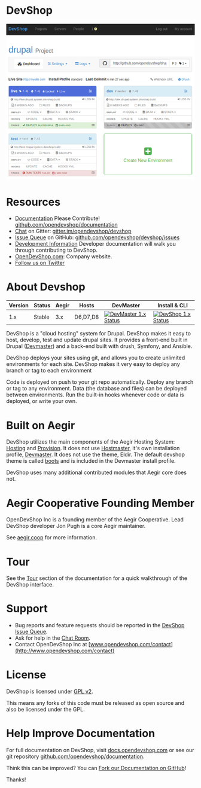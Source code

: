 # DevShop


![DevShop Project Dashboard](https://github.com/opendevshop/documentation/raw/master/images/devshop.png "A screenshot of the DevShop Project Dashboard")

# Resources

* [Documentation](http://docs.opendevshop.com) Please Contribute! [github.com/opendevshop/documentation](https://github.com/opendevshop/documentation) 
* [Chat](http://gitter.im/opendevshop/devshop) on Gitter: [gitter.im/opendevshop/devshop](http://gitter.im/opendevshop/devshop)
* [Issue Queue](http://github.com/opendevshop/devshop/issues) on GitHub: [github.com/opendevshop/devshop/issues](http://github.com/opendevshop/devshop/issues)
* [Development Information](http://docs.opendevshop.com/development.html)  Developer documentation will walk you through contributing to DevShop.
* [OpenDevShop.com](http://www.opendevshop.com): Company website.
* [Follow us on Twitter](http://twitter.com/opendevshop)

# About Devshop

Version | Status | Aegir | Hosts | DevMaster | Install & CLI 
--------|--------|-------|-------|----|-----
1.x     | Stable |3.x | D6,D7,D8 |  [![DevMaster 1.x Status](https://travis-ci.org/opendevshop/devmaster.svg?branch=1.x)](https://travis-ci.org/opendevshop/devmaster) |  [![DevShop 1.x Status](https://travis-ci.org/opendevshop/devshop.svg?branch=1.x)](https://travis-ci.org/opendevshop/devshop) 

DevShop is a "cloud hosting" system for Drupal. DevShop makes it easy to host, develop, test and update drupal sites.  It provides a front-end built in Drupal ([Devmaster](http://github.com/devshop/devmaster)) and a back-end built with drush, Symfony, and Ansible.

DevShop deploys your sites using git, and allows you to create unlimited environments for each site.  DevShop makes it very easy to deploy any branch or tag to each environment

Code is deployed on push to your git repo automatically.  Deploy any branch or tag to any environment. Data (the database and files) can be deployed between environments.  Run the built-in hooks whenever code or data is deployed, or write your own.

# Built on Aegir

DevShop utilizes the main components of the Aegir Hosting System: [Hosting](http://drupal.org/project/hosting) and [Provision](http://drupal.org/project/provision). It does not use [Hostmaster](http://drupal.org/project/hostmaster), it's own installation profile, [Devmaster](http://github.com/opendevshop/devmaster).  It does not use the theme, Eldir.  The default devshop theme is called [boots](https://github.com/opendevshop/devmaster/tree/1.x/themes/boots) and is included in the Devmaster install profile.

DevShop uses many additional contributed modules that Aegir core does not.

# Aegir Cooperative Founding Member

OpenDevShop Inc is a founding member of the Aegir Cooperative.  Lead DevShop developer Jon Pugh is a core Aegir maintainer.  

See [aegir.coop](http://aegir.coop) for more information.

# Tour

See the [Tour](http://docs.opendevshop.com/tour.htmld) section of the documentation for a quick walkthrough of the DevShop interface.

# Support

* Bug reports and feature requests should be reported in the [DevShop Issue Queue](https://www.github.com/opendevshop/devshop/issues).
* Ask for help in the [Chat Room](http://gitter.im/opendevshop/devshop).
* Contact OpenDevShop Inc at [www.opendevshop.com/contact](http://www.opendevshop.com/contact)

# License

DevShop is licensed under [GPL v2](https://www.gnu.org/licenses/old-licenses/gpl-2.0.txt).

This means any forks of this code must be released as open source and also be licensed under the GPL.

# Help Improve Documentation

For full documentation on DevShop, visit [docs.opendevshop.com](http://docs.opendevshop.com) or see our git repository [github.com/opendevshop/documentation](https://github.com/opendevshop/documentation).

Think this can be improved? You can [Fork our Documentation on GitHub](https://github.com/opendevshop/documentation)!

Thanks!
